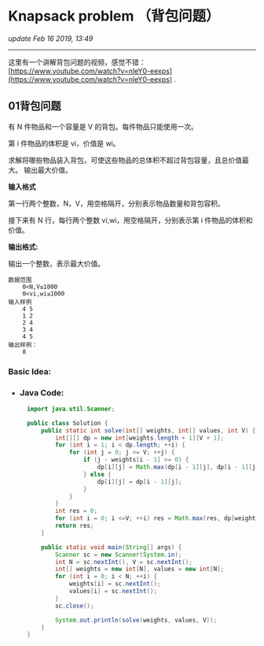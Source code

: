 # Knapsack problem （背包问题）
_update Feb 16 2019, 13:49_

---
这里有一个讲解背包问题的视频，感觉不错：[https://www.youtube.com/watch?v=nleY0-eexps](https://www.youtube.com/watch?v=nleY0-eexps) .

## 01背包问题

有 N 件物品和一个容量是 V 的背包。每件物品只能使用一次。

第 i 件物品的体积是 vi，价值是 wi。

求解将哪些物品装入背包，可使这些物品的总体积不超过背包容量，且总价值最大。
输出最大价值。

**输入格式**

第一行两个整数，N，V，用空格隔开，分别表示物品数量和背包容积。

接下来有 N 行，每行两个整数 vi,wi，用空格隔开，分别表示第 i 件物品的体积和价值。

**输出格式:**  

输出一个整数，表示最大价值。

    数据范围
        0<N,V≤1000
        0<vi,wi≤1000
    输入样例
        4 5
        1 2
        2 4
        3 4
        4 5
    输出样例：
        8

### Basic Idea:


* ### Java Code:
  ```java
    import java.util.Scanner;

    public class Solution {
        public static int solve(int[] weights, int[] values, int V) {
            int[][] dp = new int[weights.length + 1][V + 1];
            for (int i = 1; i < dp.length; ++i) {
                for (int j = 0; j <= V; ++j) {
                    if (j - weights[i - 1] >= 0) {
                        dp[i][j] = Math.max(dp[i - 1][j], dp[i - 1][j - weights[i - 1]] + values[i - 1]);
                    } else {
                        dp[i][j] = dp[i - 1][j];
                    }
                }
            }
            int res = 0;
            for (int i = 0; i <=V; ++i) res = Math.max(res, dp[weights.length][i]);
            return res;
        }

        public static void main(String[] args) {
            Scanner sc = new Scanner(System.in);
            int N = sc.nextInt(), V = sc.nextInt();
            int[] weights = new int[N], values = new int[N];
            for (int i = 0; i < N; ++i) {
                weights[i] = sc.nextInt();
                values[i] = sc.nextInt();
            }
            sc.close();

            System.out.println(solve(weights, values, V));
        }
    }
  ```
